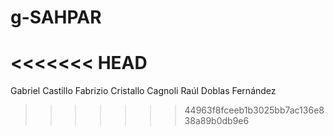 # g-SAHPAR
<<<<<<< HEAD
=======

Gabriel Castillo
Fabrizio Cristallo Cagnoli
Raúl Doblas Fernández
>>>>>>> 44963f8fceeb1b3025bb7ac136e838a89b0db9e6
